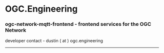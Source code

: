# OGC.Engineering
### ogc-network-mqtt-frontend - frontend services for the OGC Network
developer contact - dustin ( at ) ogc.engineering

---

